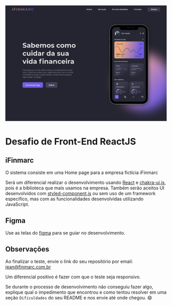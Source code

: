 <h1 align="center" > 
  <img src="https://github.com/finmarc/front-end-challenge/blob/main/screenshot/ifinmarc.png" width="600"/>
</h1>

# Desafio de Front-End ReactJS

## iFinmarc

O sistema consiste em uma Home page para a empresa fictícia iFinmarc

Será um diferencial realizar o desenvolvimento usando [React](https://pt-br.reactjs.org/) e [chakra-ui.js](https://chakra-ui.com/), pois é a biblioteca que mais usamos na empresa. Também serão aceitos UI desenvolvidos com [styled-component.js](https://www.styled-components.com/) ou sem uso de um framework específico, mas com as funcionalidades desenvolvidas utilizando JavaScript.

## Figma

Use as telas do [figma](https://www.figma.com/file/1rASB3TBtpLKl0b2s4UsIr/iFinmarc?node-id=0%3A1) para se guiar no desenvolvimento.

## Observações

Ao finalizar o teste, envie o link do seu repositório por email: <jean@finmarc.com.br>

Um diferencial positivo é fazer com que o teste seja responsivo.

Se durante o processo de desenvolvimento não conseguiu fazer algo, explique qual o impedimento que encontrou e como tentou resolver em uma seção `Dificuldades` do seu README e nos envie até onde chegou. 😄
